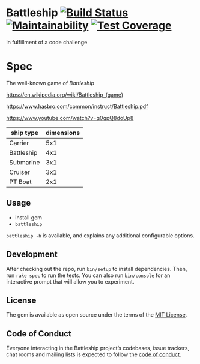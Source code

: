 # Battleship [![Build Status](https://travis-ci.org/stephancom/battleship.svg?branch=master)](https://travis-ci.org/stephancom/battleship) [![Maintainability](https://api.codeclimate.com/v1/badges/dcbc210c6d9edf4d028b/maintainability)](https://codeclimate.com/github/stephancom/battleship/maintainability) [![Test Coverage](https://api.codeclimate.com/v1/badges/dcbc210c6d9edf4d028b/test_coverage)](https://codeclimate.com/github/stephancom/battleship/test_coverage)

in fulfillment of a code challenge

# Spec

The well-known game of *Battleship*

https://en.wikipedia.org/wiki/Battleship_(game)

https://www.hasbro.com/common/instruct/Battleship.pdf

https://www.youtube.com/watch?v=q0qpQ8doUp8

| ship type  | dimensions |
|------------|------------|
| Carrier    | 5x1        |
| Battleship | 4x1        |
| Submarine  | 3x1        |
| Cruiser    | 3x1        |
| PT Boat    | 2x1        |

## Usage

* install gem
* `battleship`

`battleship -h` is available, and explains any additional configurable options.

## Development

After checking out the repo, run `bin/setup` to install dependencies. Then, run `rake spec` to run the tests. You can also run `bin/console` for an interactive prompt that will allow you to experiment.

## License

The gem is available as open source under the terms of the [MIT License](https://opensource.org/licenses/MIT).

## Code of Conduct

Everyone interacting in the Battleship project’s codebases, issue trackers, chat rooms and mailing lists is expected to follow the [code of conduct](https://github.com/[USERNAME]/battleship/blob/master/CODE_OF_CONDUCT.md).
